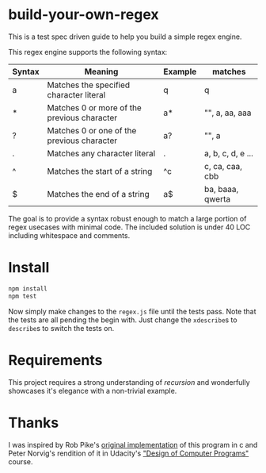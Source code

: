 # build-your-own-regex
This is a test spec driven guide to help you build a simple regex engine.

This regex engine supports the following syntax:

| Syntax | Meaning | Example | matches |
|--------|---------|---------|---------|
| a | Matches the specified character literal | q | q |
| * | Matches 0 or more of the previous character | a* | "", a, aa, aaa  |
| ? | Matches 0 or one of the previous character | a? | "", a |
| . | Matches any character literal | . | a, b, c, d, e ... |
| ^ | Matches the start of a string | ^c | c, ca, caa, cbb
| $ | Matches the end of a string | a$ | ba, baaa, qwerta |

The goal is to provide a syntax robust enough to match a large portion of regex usecases with minimal code. The included solution is under 40 LOC including whitespace and comments.

# Install

```js
npm install
npm test
```

Now simply make changes to the `regex.js` file until the tests pass. Note that the tests are all pending the begin with. Just change the `xdescribe`s to `describe`s to switch the tests on.

# Requirements

This project requires a strong understanding of *recursion* and wonderfully showcases it's elegance with a non-trivial example.

# Thanks

 I was inspired by Rob Pike's [original implementation](https://www.cs.princeton.edu/courses/archive/spr09/cos333/beautiful.html) of this program in c and Peter Norvig's rendition of it in Udacity's ["Design of Computer Programs"](https://www.udacity.com/course/design-of-computer-programs--cs212) course.
